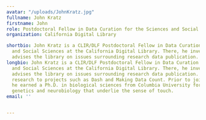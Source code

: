 ```yaml
---
avatar: "/uploads/JohnKratz.jpg"
fullname: John Kratz
firstname: John
role: Postdoctoral Fellow in Data Curation for the Sciences and Social Sciences
organization: California Digital Library

shortbio: John Kratz is a CLIR/DLF Postdoctoral Fellow in Data Curation for the Sciences
  and Social Sciences at the California Digital Library. There, he investigates and
  advises the library on issues surrounding research data publication.
longbio: John Kratz is a CLIR/DLF Postdoctoral Fellow in Data Curation for the Sciences
  and Social Sciences at the California Digital Library. There, he investigates and
  advises the library on issues surrounding research data publication. He has contributed
  research to projects such as Dash and Making Data Count. Prior to joining the CDL,
  he earned a Ph.D. in biological sciences from Columbia University for work on the
  genetics and neurobiology that underlie the sense of touch.
email: ''


---
```

